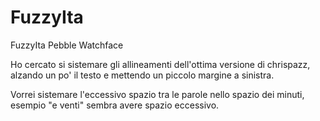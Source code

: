 FuzzyIta
========

FuzzyIta Pebble Watchface




Ho cercato si sistemare gli allineamenti dell'ottima versione di chrispazz, alzando un po' il testo e mettendo un piccolo margine a sinistra.

Vorrei sistemare l'eccessivo spazio tra le parole nello spazio dei minuti, esempio "e venti" sembra avere spazio eccessivo.
